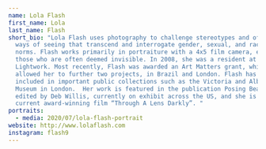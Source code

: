 ```yaml
---
name: Lola Flash
first_name: Lola
last_name: Flash
short_bio: "Lola Flash uses photography to challenge stereotypes and offer new
  ways of seeing that transcend and interrogate gender, sexual, and racial
  norms. Flash works primarily in portraiture with a 4x5 film camera, engaging
  those who are often deemed invisible. In 2008, she was a resident at
  Lightwork. Most recently, Flash was awarded an Art Matters grant, which
  allowed her to further two projects, in Brazil and London. Flash has work
  included in important public collections such as the Victoria and Albert
  Museum in London.  Her work is featured in the publication Posing Beauty,
  edited by Deb Willis, currently on exhibit across the US, and she is in the
  current award-winning film “Through A Lens Darkly”. "
portraits:
  - media: 2020/07/lola-flash-portrait
website: http://www.lolaflash.com
instagram: flash9
---
```

